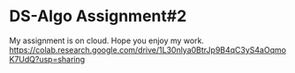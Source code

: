# DS-Algo Assignment#2
My assignment is on cloud. Hope you enjoy my work.
https://colab.research.google.com/drive/1L30nlya0BtrJp9B4qC3yS4aOqmoK7UdQ?usp=sharing
